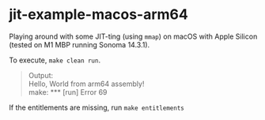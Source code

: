 # jit-example-macos-arm64

Playing around with some JIT-ting (using `mmap`) on macOS with Apple Silicon (tested on M1 MBP running Sonoma 14.3.1).

To execute, `make clean run`.

> Output:<br>
> Hello, World from arm64 assembly!<br>
> make: *** [run] Error 69

If the entitlements are missing, run `make entitlements`
